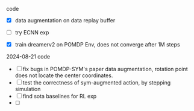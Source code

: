 code
- [x] data augmentation on data replay buffer
- [ ] try ECNN
exp
- [x] train dreamerv2 on POMDP Env, does not converge after 1M steps


2024-08-21
code
- [ ] fix bugs in POMDP-SYM's paper data augmentation, rotation point does not locate the center coordinates.
- [ ] test the correctness of sym-augmented action, by stepping simulation
- [ ] find sota baselines for RL
exp
- [ ] 
